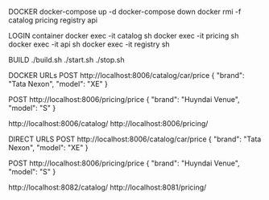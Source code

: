 DOCKER
docker-compose up -d
docker-compose down
docker rmi -f catalog pricing registry api

LOGIN container
docker exec -it catalog sh
docker exec -it pricing sh
docker exec -it api sh
docker exec -it registry sh

BUILD
./build.sh
./start.sh
./stop.sh

DOCKER URLs
POST http://localhost:8006/catalog/car/price
{
	"brand": "Tata Nexon",
	"model": "XE"
}

POST http://localhost:8006/pricing/price
{
	"brand": "Huyndai Venue",
	"model": "S"
}

http://localhost:8006/catalog/
http://localhost:8006/pricing/

DIRECT URLS
POST http://localhost:8006/catalog/car/price
{
	"brand": "Tata Nexon",
	"model": "XE"
}

POST http://localhost:8006/pricing/price
{
	"brand": "Huyndai Venue",
	"model": "S"
}

http://localhost:8082/catalog/
http://localhost:8081/pricing/
